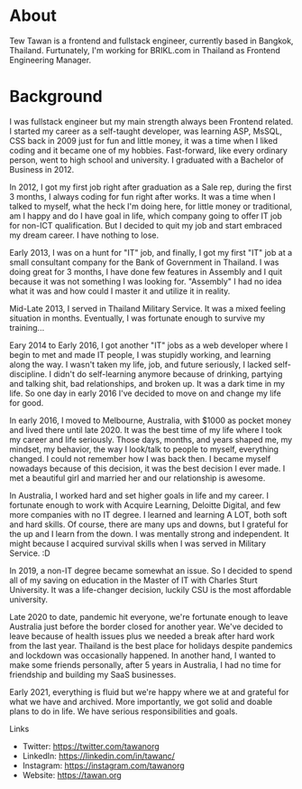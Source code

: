 # About

Tew Tawan is a frontend and fullstack engineer, currently based in Bangkok, Thailand. Furtunately, I'm working for BRIKL.com in Thailand as Frontend Engineering Manager. 

# Background

I was fullstack engineer but my main strength always been Frontend related. I started my career as a self-taught developer, was learning ASP, MsSQL, CSS back in 2009 just for fun and little money, it was a time when I liked coding and it became one of my hobbies. Fast-forward, like every ordinary person, went to high school and university. I graduated with a Bachelor of Business in 2012. 

In 2012, I got my first job right after graduation as a Sale rep, during the first 3 months, I always coding for fun right after works. It was a time when I talked to myself, what the heck I'm doing here, for little money or traditional, am I happy and do I have goal in life, which company going to offer IT job for non-ICT qualification. But I decided to quit my job and start embraced my dream career. I have nothing to lose. 

Early 2013, I was on a hunt for "IT" job, and finally, I got my first "IT" job at a small consultant company for the Bank of Government in Thailand. I was doing great for 3 months, I have done few features in Assembly and I quit because it was not something I was looking for. "Assembly" I had no idea what it was and how could I master it and utilize it in reality.

Mid-Late 2013, I served in Thailand Military Service. It was a mixed feeling situation in months. Eventually, I was fortunate enough to survive my training...

Eary 2014 to Early 2016, I got another "IT" jobs as a web developer where I begin to met and made IT people, I was stupidly working, and learning along the way. I wasn't taken my life, job, and future seriously, I lacked self-discipline. I didn't do self-learning anymore because of drinking, partying and talking shit, bad relationships, and broken up. It was a dark time in my life. So one day in early 2016 I've decided to move on and change my life for good.

In early 2016, I moved to Melbourne, Australia, with $1000 as pocket money and lived there until late 2020. It was the best time of my life where I took my career and life seriously. Those days, months, and years shaped me, my mindset, my behavior, the way I look/talk to people to myself, everything changed. I could not remember how I was back then. I became myself nowadays because of this decision, it was the best decision I ever made. I met a beautiful girl and married her and our relationship is awesome.

In Australia, I worked hard and set higher goals in life and my career. I fortunate enough to work with Acquire Learning, Deloitte Digital, and few more companies with no IT degree. I learned and learning A LOT, both soft and hard skills. Of course, there are many ups and downs, but I grateful for the up and I learn from the down. I was mentally strong and independent. It might because I acquired survival skills when I was served in Military Service. :D

In 2019, a non-IT degree became somewhat an issue. So I decided to spend all of my saving on education in the Master of IT with Charles Sturt University. It was a life-changer decision, luckily CSU is the most affordable university.

Late 2020 to date, pandemic hit everyone, we're fortunate enough to leave Australia just before the border closed for another year. We've decided to leave because of health issues plus we needed a break after hard work from the last year. Thailand is the best place for holidays despite pandemics and lockdown was occasionally happened. In another hand, I wanted to make some friends personally, after 5 years in Australia, I had no time for friendship and building my SaaS businesses.

Early 2021, everything is fluid but we're happy where we at and grateful for what we have and archived. More importantly, we got solid and doable plans to do in life. We have serious responsibilities and goals.

Links
- Twitter: https://twitter.com/tawanorg
- LinkedIn: https://linkedin.com/in/tawanc/
- Instagram: https://instagram.com/tawanorg
- Website: https://tawan.org

